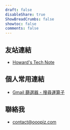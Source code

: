 ```yaml
---
draft: false
disableShare: true
ShowBreadCrumbs: false
showtoc: false
comments: false
---
```


## 友站連結
* [Howard's Tech Note](https://blog.idontwannarock.dev)

## 個人常用連結
* [Gmail 篩選器 - 搜尋運算子](https://support.google.com/mail/answer/7190)

## 聯絡我
*	contact@ooopiz.com